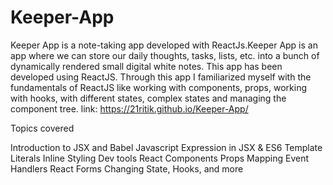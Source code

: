 # Keeper-App
Keeper App is a note-taking app developed with ReactJs.Keeper App is an app where we can store our daily thoughts, tasks, lists, etc. into a bunch of dynamically rendered small digital white notes. This app has been developed using ReactJS. Through this app I familiarized myself with the fundamentals of ReactJS like working with components, props, working with hooks, with different states, complex states and managing the component tree.
link:
https://21ritik.github.io/Keeper-App/



Topics covered

Introduction to JSX and Babel
Javascript Expression in JSX & ES6 Template Literals
Inline Styling
Dev tools
React Components
Props
Mapping
Event Handlers
React Forms
Changing State, Hooks, and more
